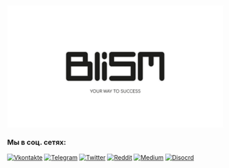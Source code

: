 [![Header](https://github.com/Blism-Official/Blism-Official/blob/main/assets/header.png)](https://blism.ru/)

### Мы в соц. сетях:
[![Vkontakte](https://img.shields.io/badge/-ВК-090909?style=for-the-badge&logo=Vk&logoColor=0077FF)](https://vk.com/blism_official)
[![Telegram](https://img.shields.io/badge/-Телеграм-090909?style=for-the-badge&logo=telegram&logoColor=32A8DD)](https://t.me/Blism_Official)
[![Twitter](https://img.shields.io/badge/-Twitter-090909?style=for-the-badge&logo=twitter&logoColor=1DA1F2)](https://twitter.com/Blism_Official)
[![Reddit](https://img.shields.io/badge/-Reddit-090909?style=for-the-badge&logo=reddit&logoColor=FF4500)](https://www.reddit.com/user/Blism_Official)
[![Medium](https://img.shields.io/badge/-Medium-090909?style=for-the-badge&logo=medium&logoColor=FFFFFF)](https://medium.com/@Blism_Official/)
[![Disocrd](https://img.shields.io/badge/-Discord-090909?style=for-the-badge&logo=discord&logoColor=5869EB)](https://discord.gg/cx9db7ubYu)




